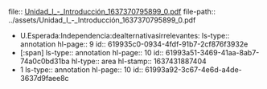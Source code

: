 file:: [Unidad_I_-_Introducción_1637370795899_0.pdf](../assets/Unidad_I_-_Introducción_1637370795899_0.pdf)
file-path:: ../assets/Unidad_I_-_Introducción_1637370795899_0.pdf

- U.Esperada:Independencia:dealternativasirrelevantes:
  ls-type:: annotation
  hl-page:: 9
  id:: 619935c0-0934-4fdf-91b7-2cf876f3932e
- [:span]
  ls-type:: annotation
  hl-page:: 10
  id:: 61993a51-3469-41aa-8ab7-74a0c0bd31ba
  hl-type:: area
  hl-stamp:: 1637431887404
- 1
  ls-type:: annotation
  hl-page:: 10
  id:: 61993a92-3c67-4e6d-a4de-3637d9faee8c